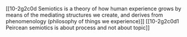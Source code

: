 [[10-2g2c0d Semiotics is a theory of how human experience grows by means of the mediating structures we create, and derives from phenomenology (philosophy of things we experience)]]
[[10-2g2c0d1 Peircean semiotics is about process and not about topic]]

